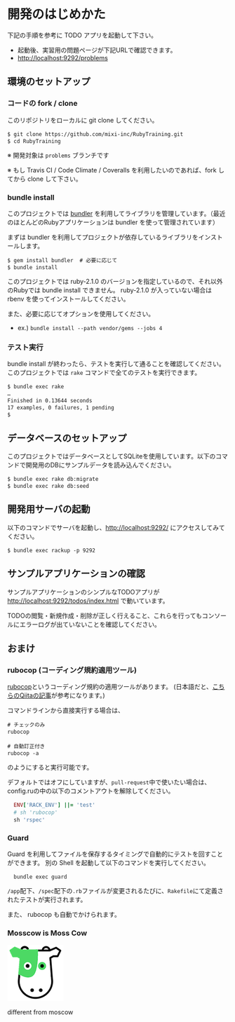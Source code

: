 # 開発のはじめかた

下記の手順を参考に TODO アプリを起動して下さい。

- 起動後、実習用の問題ページが下記URLで確認できます。
- [http://localhost:9292/problems](http://localhost:9292/problems) 

## 環境のセットアップ

### コードの fork / clone

このリポジトリをローカルに git clone してください。

```
$ git clone https://github.com/mixi-inc/RubyTraining.git
$ cd RubyTraining
```

※ 開発対象は `problems` ブランチです

※ もし Travis CI / Code Climate / Coveralls を利用したいのであれば、fork してから clone して下さい。

### bundle install

このプロジェクトでは [bundler](http://bundler.io/) を利用してライブラリを管理しています。（最近のほとんどのRubyアプリケーションは bundler を使って管理されています）

まずは bundler を利用してプロジェクトが依存しているライブラリをインストールします。

```
$ gem install bundler  # 必要に応じて
$ bundle install
```

このプロジェクトでは ruby-2.1.0 のバージョンを指定しているので、それ以外のRubyでは bundle install できません。
ruby-2.1.0 が入っていない場合は rbenv を使ってインストールしてください。

また、必要に応じてオプションを使用してください。

- ex.) `bundle install --path vendor/gems --jobs 4`


### テスト実行

bundle install が終わったら、テストを実行して通ることを確認してください。
このプロジェクトでは `rake` コマンドで全てのテストを実行できます。

```
$ bundle exec rake
…
Finished in 0.13644 seconds
17 examples, 0 failures, 1 pending
$
```

## データベースのセットアップ

このプロジェクトではデータベースとしてSQLiteを使用しています。以下のコマンドで開発用のDBにサンプルデータを読み込んでください。

```
$ bundle exec rake db:migrate
$ bundle exec rake db:seed
```

## 開発用サーバの起動
以下のコマンドでサーバを起動し、[http://localhost:9292/](http://localhost:9292/) にアクセスしてみてください。

```
$ bundle exec rackup -p 9292
```

## サンプルアプリケーションの確認
サンプルアプリケーションのシンプルなTODOアプリが [http://localhost:9292/todos/index.html](http://localhost:9292/todos/index.html) で動いています。

TODOの閲覧・新規作成・削除が正しく行えること、これらを行ってもコンソールにエラーログが出ていないことを確認してください。


## おまけ

### rubocop (コーディング規約適用ツール)

[rubocop](https://github.com/bbatsov/rubocop)というコーディング規約の適用ツールがあります。
(日本語だと、[こちらのQiitaの記事](http://qiita.com/yaotti/items/4f69a145a22f9c8f8333)が参考になります。)

コマンドラインから直接実行する場合は、

```
# チェックのみ
rubocop

# 自動訂正付き
rubocop -a
```

のようにすると実行可能です。

デフォルトではオフにしていますが、`pull-request`中で使いたい場合は、
config.ruの中の以下のコメントアウトを解除してください。

```ruby
  ENV['RACK_ENV'] ||= 'test'
  # sh 'rubocop'
  sh 'rspec'
```

### Guard

Guard を利用してファイルを保存するタイミングで自動的にテストを回すことができます。
別の Shell を起動して以下のコマンドを実行してください。

```
  bundle exec guard
```

`/app`配下、`/spec`配下の`.rb`ファイルが変更されるたびに、`Rakefile`にて定義されたテストが実行されます。

また、 rubocop も自動でかけられます。
   
### Mosscow is Moss Cow

![moss cow](img/mosscow.png)

different from moscow
